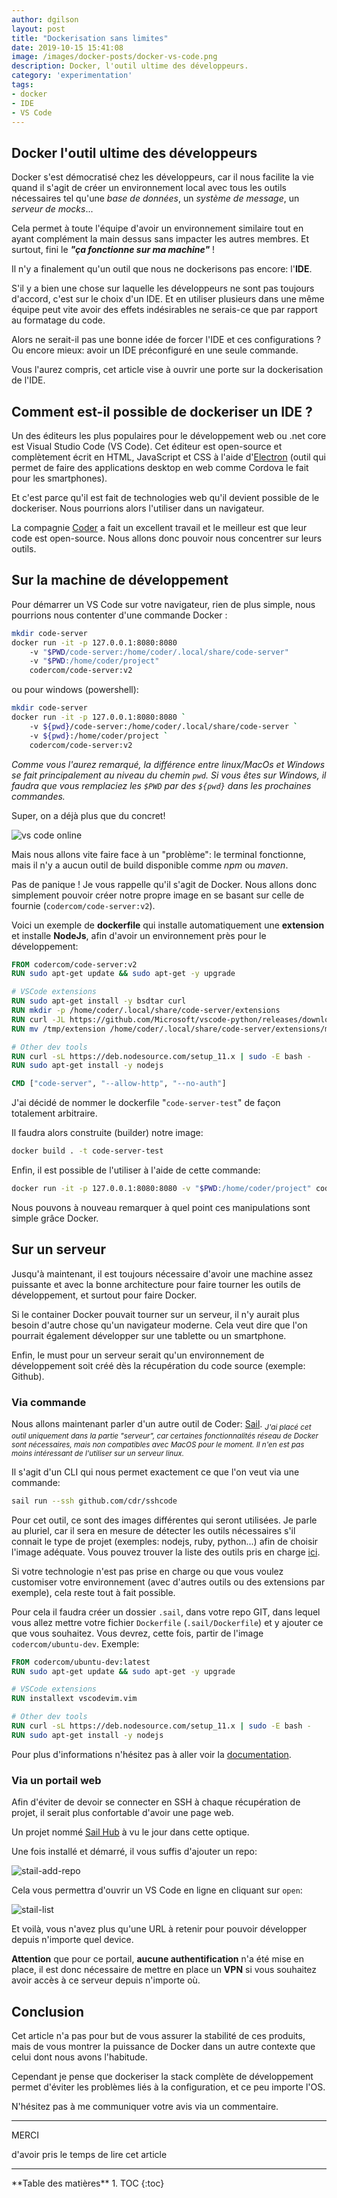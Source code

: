 ```yaml
---
author: dgilson
layout: post
title: "Dockerisation sans limites"
date: 2019-10-15 15:41:08
image: /images/docker-posts/docker-vs-code.png
description: Docker, l'outil ultime des développeurs.
category: 'experimentation'
tags:
- docker
- IDE
- VS Code
---
```


## Docker l'outil ultime des développeurs

Docker s'est démocratisé chez les développeurs, car il nous facilite la vie quand il s'agit de créer un environnement local avec tous les outils nécessaires tel qu'une *base de données*, un *système de message*, un *serveur de mocks*...

Cela permet à toute l'équipe d'avoir un environnement similaire tout en ayant complément la main dessus sans impacter les autres membres. Et surtout, fini le ***"ça fonctionne sur ma machine"*** !

Il n'y a finalement qu'un outil que nous ne dockerisons pas encore: l'**IDE**.

S'il y a bien une chose sur laquelle les développeurs ne sont pas toujours d'accord, c'est sur le choix d'un IDE. Et en utiliser plusieurs dans une même équipe peut vite avoir des effets indésirables ne serais-ce que par rapport au formatage du code.

Alors ne serait-il pas une bonne idée de forcer l'IDE et ces configurations ? Ou encore mieux: avoir un IDE préconfiguré en une seule commande.

Vous l'aurez compris, cet article vise à ouvrir une porte sur la dockerisation de l'IDE.

## Comment est-il possible de dockeriser un IDE ?

Un des éditeurs les plus populaires pour le développement web ou .net core est Visual Studio Code (VS Code). Cet éditeur est open-source et complètement écrit en HTML, JavaScript et CSS à l'aide d'[Electron](https://electronjs.org/) (outil qui permet de faire des applications desktop en web comme Cordova le fait pour les smartphones).

Et c'est parce qu'il est fait de technologies web qu'il devient possible de le dockeriser. Nous pourrions alors l'utiliser dans un navigateur.

La compagnie [Coder](https://coder.com/) a fait un excellent travail et le meilleur est que leur code est open-source. Nous allons donc pouvoir nous concentrer sur leurs outils.

## Sur la machine de développement

Pour démarrer un VS Code sur votre navigateur, rien de plus simple, nous pourrions nous contenter d'une commande Docker :

```sh
mkdir code-server
docker run -it -p 127.0.0.1:8080:8080 
    -v "$PWD/code-server:/home/coder/.local/share/code-server"
    -v "$PWD:/home/coder/project"
    codercom/code-server:v2
```
ou pour windows (powershell):
```sh
mkdir code-server
docker run -it -p 127.0.0.1:8080:8080 `
    -v ${pwd}/code-server:/home/coder/.local/share/code-server `
    -v ${pwd}:/home/coder/project `
    codercom/code-server:v2
```

*Comme vous l'aurez remarqué, la différence entre linux/MacOs et Windows se fait principalement au niveau du chemin `pwd`. Si vous êtes sur Windows, il faudra que vous remplaciez les `$PWD` par des `${pwd}` dans les prochaines commandes.*

Super, on a déjà plus que du concret!

![vs code online](/images/docker-posts/vs-code-online.png)


Mais nous allons vite faire face à un "problème": le terminal fonctionne, mais il n'y a aucun outil de build disponible comme *npm* ou *maven*.

Pas de panique ! Je vous rappelle qu'il s'agit de Docker. Nous allons donc simplement pouvoir créer notre propre image en se basant sur celle de fournie (`codercom/code-server:v2`).

Voici un exemple de **dockerfile** qui installe automatiquement une **extension** et installe **NodeJs**, afin d'avoir un environnement près pour le développement:

```dockerfile
FROM codercom/code-server:v2
RUN sudo apt-get update && sudo apt-get -y upgrade

# VSCode extensions
RUN sudo apt-get install -y bsdtar curl
RUN mkdir -p /home/coder/.local/share/code-server/extensions
RUN curl -JL https://github.com/Microsoft/vscode-python/releases/download/2019.2.5558/ms-python-release.vsix | bsdtar -C /tmp -xvf - extension
RUN mv /tmp/extension /home/coder/.local/share/code-server/extensions/ms-python.python-vscode-2.0.3

# Other dev tools
RUN curl -sL https://deb.nodesource.com/setup_11.x | sudo -E bash -
RUN sudo apt-get install -y nodejs

CMD ["code-server", "--allow-http", "--no-auth"]
```

J'ai décidé de nommer le dockerfile "`code-server-test`" de façon totalement arbitraire.

Il faudra alors construite (builder) notre image:
```sh
docker build . -t code-server-test
```

Enfin, il est possible de l'utiliser à l'aide de cette commande:
```sh
docker run -it -p 127.0.0.1:8080:8080 -v "$PWD:/home/coder/project" code-server-test:latest
```

Nous pouvons à nouveau remarquer à quel point ces manipulations sont simple grâce Docker.

## Sur un serveur

Jusqu'à maintenant, il est toujours nécessaire d'avoir une machine assez puissante et avec la bonne architecture pour faire tourner les outils de développement, et surtout pour faire Docker.

Si le container Docker pouvait tourner sur un serveur, il n'y aurait plus besoin d'autre chose qu'un navigateur moderne. Cela veut dire que l'on pourrait également développer sur une tablette ou un smartphone.

Enfin, le must pour un serveur serait qu'un environnement de développement soit créé dès la récupération du code source (exemple: Github).

### Via commande

Nous allons maintenant parler d'un autre outil de Coder: [Sail](https://sail.dev).
<sub>*J'ai placé cet outil uniquement dans la partie "serveur", car certaines fonctionnalités réseau de Docker sont nécessaires, mais non compatibles avec MacOS pour le moment. Il n'en est pas moins intéressant de l'utiliser sur un serveur linux.*</sub>

Il s'agit d'un CLI qui nous permet exactement ce que l'on veut via une commande:
```sh
sail run --ssh github.com/cdr/sshcode
```

Pour cet outil, ce sont des images différentes qui seront utilisées. Je parle au pluriel, car il sera en mesure de détecter les outils nécessaires s'il connait le type de projet (exemples: nodejs, ruby, python...) afin de choisir l'image adéquate. Vous pouvez trouver la liste des outils pris en charge [ici](https://hub.docker.com/search?q=codercom%2Fubuntu-dev&type=image).

Si votre technologie n'est pas prise en charge ou que vous voulez customiser votre environnement (avec d'autres outils ou des extensions par exemple), cela reste tout à fait possible.

Pour cela il faudra créer un dossier `.sail`, dans votre repo GIT, dans lequel vous allez mettre votre fichier `Dockerfile` (`.sail/Dockerfile`) et y ajouter ce que vous souhaitez. Vous devrez, cette fois, partir de l'image `codercom/ubuntu-dev`. Exemple:
```dockerfile
FROM codercom/ubuntu-dev:latest
RUN sudo apt-get update && sudo apt-get -y upgrade

# VSCode extensions
RUN installext vscodevim.vim

# Other dev tools
RUN curl -sL https://deb.nodesource.com/setup_11.x | sudo -E bash -
RUN sudo apt-get install -y nodejs
```

Pour plus d'informations n'hésitez pas à aller voir la [documentation](https://sail.dev/docs/introduction/).

### Via un portail web

Afin d'éviter de devoir se connecter en SSH à chaque récupération de projet, il serait plus confortable d'avoir une page web.

Un projet nommé [Sail Hub](https://github.com/gilsdav/sail-hub) à vu le jour dans cette optique.

Une fois installé et démarré, il vous suffis d'ajouter un repo:

![stail-add-repo](/images/docker-posts/sail-hub2.png)

Cela vous permettra d'ouvrir un VS Code en ligne en cliquant sur `open`:

![stail-list](/images/docker-posts/sail-hub1.png)

Et voilà, vous n'avez plus qu'une URL à retenir pour pouvoir développer depuis n'importe quel device.

**Attention** que pour ce portail, **aucune authentification** n'a été mise en place, il est donc nécessaire de mettre en place un **VPN** si vous souhaitez avoir accès à ce serveur depuis n'importe où.


## Conclusion

Cet article n'a pas pour but de vous assurer la stabilité de ces produits, mais de vous montrer la puissance de Docker dans un autre contexte que celui dont nous avons l'habitude.

Cependant je pense que dockeriser la stack complète de développement permet d'éviter les problèmes liés à la configuration, et ce peu importe l'OS.

N'hésitez pas à me communiquer votre avis via un commentaire.

---

<div class="gratitude">
    <span>MERCI</span>
    <p>d'avoir pris le temps de lire cet article</p>
</div>

---

<div id="toc"></div>
**Table des matières**
1. TOC
{:toc}
